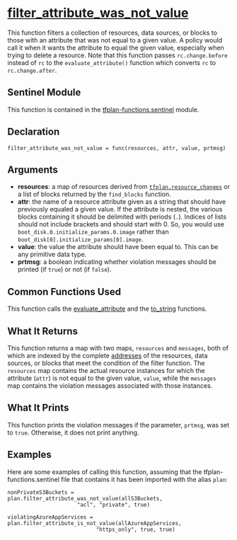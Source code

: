 # [filter_attribute_was_not_value](../tfplan-functions.sentinel#L584)
This function filters a collection of resources, data sources, or blocks to those with an attribute that was not equal to a given value. A policy would call it when it wants the attribute to equal the given value, especially when trying to delete a resource. Note that this function passes `rc.change.before` instead of `rc` to the `evaluate_attribute()` function which converts `rc` to `rc.change.after`.

## Sentinel Module
This function is contained in the [tfplan-functions.sentinel](../tfplan-functions.sentinel) module.

## Declaration
`filter_attribute_was_not_value = func(resources, attr, value, prtmsg)`

## Arguments
* **resources**: a map of resources derived from [`tfplan.resource_changes`](https://www.terraform.io/docs/cloud/sentinel/import/tfplan-v2.html#the-resource_changes-collection) or a list of blocks returned by the `find_blocks` function.
* **attr**: the name of a resource attribute given as a string that should have previously equaled a given value. If the attribute is nested, the various blocks containing it should be delimited with periods (`.`). Indices of lists should not include brackets and should start with 0. So, you would use `boot_disk.0.initialize_params.0.image` rather than `boot_disk[0].initialize_params[0].image`.
* **value**: the value the attribute should have been equal to. This can be any primitive data type.
* **prtmsg**: a boolean indicating whether violation messages should be printed (if `true`) or not (if `false`).

## Common Functions Used
This function calls the [evaluate_attribute](./evaluate_attribute.md) and the [to_string](./to_string.md) functions.

## What It Returns
This function returns a map with two maps, `resources` and `messages`, both of which are indexed by the complete [addresses](https://www.terraform.io/docs/internals/resource-addressing.html) of the resources, data sources, or blocks that meet the condition of the filter function. The `resources` map contains the actual resource instances for which the attribute (`attr`) is not equal to the given value, `value`, while the `messages` map contains the violation messages associated with those instances.

## What It Prints
This function prints the violation messages if the parameter, `prtmsg`, was set to `true`. Otherwise, it does not print anything.

## Examples
Here are some examples of calling this function, assuming that the tfplan-functions.sentinel file that contains it has been imported with the alias `plan`:
```
nonPrivateS3Buckets = plan.filter_attribute_was_not_value(allS3Buckets,
                      "acl", "private", true)

violatingAzureAppServices = plan.filter_attribute_is_not_value(allAzureAppServices,
                            "https_only", true, true)
```
